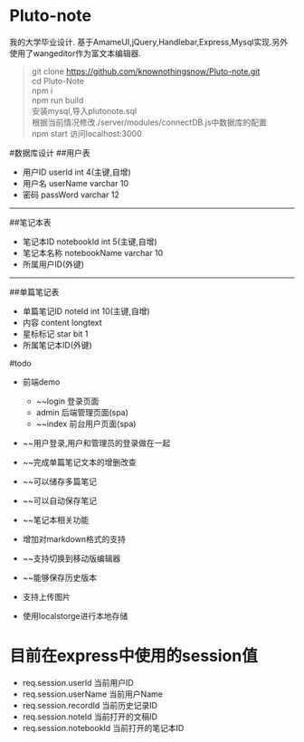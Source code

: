 # Pluto-note
我的大学毕业设计.
基于AmameUI,jQuery,Handlebar,Express,Mysql实现.另外使用了wangeditor作为富文本编辑器.

> git clone  https://github.com/knownothingsnow/Pluto-note.git  
> cd Pluto-Note  
> npm i  
> npm run build  
> 安装mysql,导入plutonote.sql  
> 根据当前情况修改./server/modules/connectDB.js中数据库的配置  
> npm start
> 访问localhost:3000

#数据库设计
##用户表
- 用户ID userId int 4(主键,自增)
- 用户名 userName varchar 10
- 密码 passWord varchar 12
---

##笔记本表
- 笔记本ID notebookId int 5(主键,自增)
- 笔记本名称 notebookName varchar 10
- 所属用户ID(外键)
---

##单篇笔记表
- 单篇笔记ID noteId int 10(主键,自增)
- 内容 content longtext
- 星标标记 star bit 1
- 所属笔记本ID(外键)

#todo
- 前端demo
    - ~~login 登录页面
    - admin 后端管理页面(spa)
    - ~~index 前台用户页面(spa)
- ~~用户登录,用户和管理员的登录做在一起
- ~~完成单篇笔记文本的增删改查
- ~~可以储存多篇笔记
- ~~可以自动保存笔记
- ~~笔记本相关功能
- 增加对markdown格式的支持
- ~~支持切换到移动版编辑器
- ~~能够保存历史版本

- 支持上传图片
- 使用localstorge进行本地存储


# 目前在express中使用的session值
- req.session.userId 当前用户ID
- req.session.userName 当前用户Name
- req.session.recordId 当前历史记录ID
- req.session.noteId 当前打开的文稿ID
- req.session.notebookId 当前打开的笔记本ID